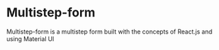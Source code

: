 # Multistep-form
Multistep-form is a multistep form built with the concepts of React.js and using Material UI 

